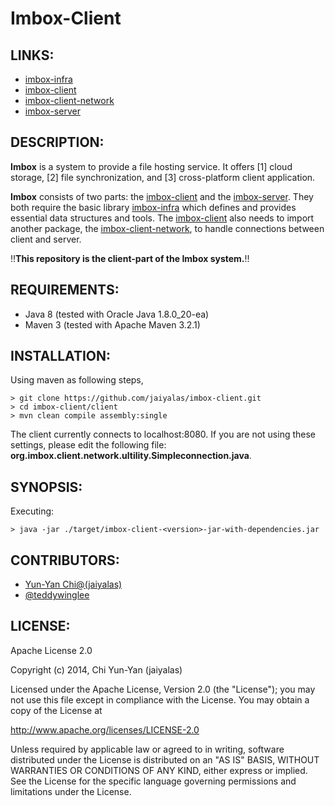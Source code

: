 # Imbox-Client

## LINKS:

* [imbox-infra](https://github.com/jaiyalas/imbox-infra)
* [imbox-client](https://github.com/jaiyalas/imbox-client)
* [imbox-client-network](https://github.com/teddywinglee/imbox-client-network)
* [imbox-server](https://github.com/teddywinglee/imbox-server)

## DESCRIPTION:

**Imbox** is a system to provide a file hosting service. It offers [1] cloud storage, [2] file synchronization, and [3] cross-platform client application.

**Imbox** consists of two parts: the [imbox-client](https://github.com/jaiyalas/imbox-client) and the [imbox-server](https://github.com/teddywinglee/imbox-server). They both require the basic library [imbox-infra](https://github.com/jaiyalas/imbox-infra) which defines and provides essential data structures and tools. The [imbox-client](https://github.com/jaiyalas/imbox-client) also needs to import another package, the [imbox-client-network](https://github.com/teddywinglee/imbox-client-network), to handle connections between client and server.

!!**This repository is the client-part of the Imbox system.**!!

## REQUIREMENTS:

* Java 8 (tested with Oracle Java 1.8.0_20-ea) 
* Maven 3 (tested with Apache Maven 3.2.1)

## INSTALLATION:

Using maven as following steps,

    > git clone https://github.com/jaiyalas/imbox-client.git
    > cd imbox-client/client
    > mvn clean compile assembly:single


The client currently connects to localhost:8080. If you are not using these settings, please edit the following file: **org.imbox.client.network.ultility.Simpleconnection.java**.

## SYNOPSIS:

Executing:

    > java -jar ./target/imbox-client-<version>-jar-with-dependencies.jar

## CONTRIBUTORS:

* [Yun-Yan Chi@(jaiyalas)](https://github.com/jaiyalas)
* [@teddywinglee](https://github.com/teddywinglee)

## LICENSE:

Apache License 2.0

Copyright (c) 2014, Chi Yun-Yan (jaiyalas)

Licensed under the Apache License, Version 2.0 (the "License");
you may not use this file except in compliance with the License.
You may obtain a copy of the License at

<http://www.apache.org/licenses/LICENSE-2.0>

Unless required by applicable law or agreed to in writing, software
distributed under the License is distributed on an "AS IS" BASIS,
WITHOUT WARRANTIES OR CONDITIONS OF ANY KIND, either express or implied.
See the License for the specific language governing permissions and
limitations under the License.